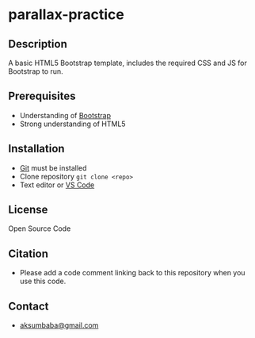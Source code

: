 # parallax-practice


## Description
A basic HTML5 Bootstrap template, includes the required CSS and JS for Bootstrap to run.

## Prerequisites
- Understanding of [Bootstrap](https://getbootstrap.com/)
- Strong understanding of HTML5

## Installation
- [Git](https://git-scm.com/) must be installed
- Clone repository `git clone <repo>`
- Text editor or [VS Code](https://code.visualstudio.com/)

## License
Open Source Code

## Citation
- Please add a code comment linking back to this repository when you use this code.

## Contact
- aksumbaba@gmail.com